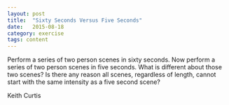 ```yaml
---
layout: post
title:  "Sixty Seconds Versus Five Seconds"
date:   2015-08-18
category: exercise
tags: content
---
```

Perform a series of two person scenes in sixty seconds.
Now perform a series of two person scenes in five seconds.
What is different about those two scenes?
Is there any reason all scenes, regardless of length, cannot start with the same intensity as a five second scene?

Keith Curtis